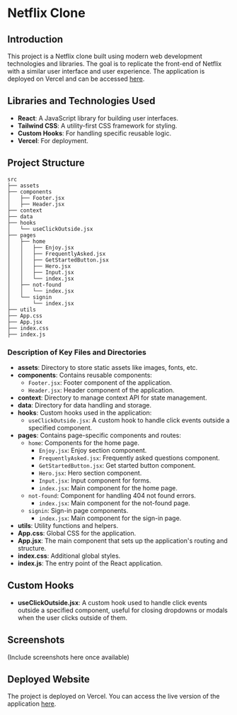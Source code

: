 # Netflix Clone

## Introduction

This project is a Netflix clone built using modern web development technologies and libraries. The goal is to replicate the front-end of Netflix with a similar user interface and user experience. The application is deployed on Vercel and can be accessed [here](https://alibaba-clone-mu.vercel.app/).

## Libraries and Technologies Used

- **React**: A JavaScript library for building user interfaces.
- **Tailwind CSS**: A utility-first CSS framework for styling.
- **Custom Hooks**: For handling specific reusable logic.
- **Vercel**: For deployment.

## Project Structure

```plaintext
src
├── assets
├── components
│   ├── Footer.jsx
│   ├── Header.jsx
├── context
├── data
├── hooks
│   └── useClickOutside.jsx
├── pages
│   ├── home
│   │   ├── Enjoy.jsx
│   │   ├── FrequentlyAsked.jsx
│   │   ├── GetStartedButton.jsx
│   │   ├── Hero.jsx
│   │   ├── Input.jsx
│   │   └── index.jsx
│   ├── not-found
│   │   └── index.jsx
│   └── signin
│       └── index.jsx
├── utils
├── App.css
├── App.jsx
├── index.css
├── index.js
```
### Description of Key Files and Directories

- **assets**: Directory to store static assets like images, fonts, etc.
- **components**: Contains reusable components:
  - `Footer.jsx`: Footer component of the application.
  - `Header.jsx`: Header component of the application.
- **context**: Directory to manage context API for state management.
- **data**: Directory for data handling and storage.
- **hooks**: Custom hooks used in the application:
  - `useClickOutside.jsx`: A custom hook to handle click events outside a specified component.
- **pages**: Contains page-specific components and routes:
  - `home`: Components for the home page.
    - `Enjoy.jsx`: Enjoy section component.
    - `FrequentlyAsked.jsx`: Frequently asked questions component.
    - `GetStartedButton.jsx`: Get started button component.
    - `Hero.jsx`: Hero section component.
    - `Input.jsx`: Input component for forms.
    - `index.jsx`: Main component for the home page.
  - `not-found`: Component for handling 404 not found errors.
    - `index.jsx`: Main component for the not-found page.
  - `signin`: Sign-in page components.
    - `index.jsx`: Main component for the sign-in page.
- **utils**: Utility functions and helpers.
- **App.css**: Global CSS for the application.
- **App.jsx**: The main component that sets up the application's routing and structure.
- **index.css**: Additional global styles.
- **index.js**: The entry point of the React application.

## Custom Hooks

- **useClickOutside.jsx**: A custom hook used to handle click events outside a specified component, useful for closing dropdowns or modals when the user clicks outside of them.

## Screenshots

(Include screenshots here once available)

## Deployed Website

The project is deployed on Vercel. You can access the live version of the application [here](https://alibaba-clone-mu.vercel.app/).

